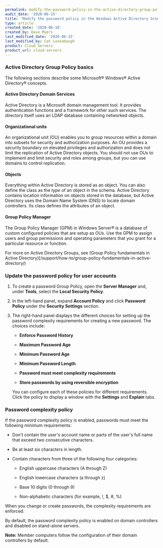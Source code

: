 ```yaml
---
permalink: modify-the-password-policy-in-the-active-directory-group-policy-manager/
audit_date: '2020-06-15'
title: 'Modify the password policy in the Windows Active Directory Group Policy Manager'
type: article
created_date: '2020-06-10'
created_by: Dave Myers
last_modified_date: '2020-06-15'
last_modified_by: Cat Lookabaugh
product: Cloud Servers
product_url: cloud-servers
---
```


### Active Directory Group Policy basics

The following sections describe some Microsoft&reg; Windows&reg; Active Directory&reg; concepts.

#### Active Directory Domain Services

Active Directory is a Microsoft domain management tool. It provides authentication functions and a
framework for other such services. The directory itself uses an LDAP database containing networked
objects.

#### Organizational units

An organizational unit (OU) enables you to group resources within a domain into subsets for security
and authorization purposes. An OU provides a security boundary on elevated privileges and authorization
and does not limit the replication of Active Directory objects. You should not use OUs to implement and
limit security and roles among groups, but you can use domains to control replication.

#### Objects

Everything within Active Directory is stored as an object. You can also define the class as the *type*
of an object in the schema. Active Directory contains location information on objects stored in the
database, but Active Directory uses the Domain Name System (DNS) to locate domain controllers. Its class
defines the attributes of an object.

#### Group Policy Manager

The Group Policy Manager (GPM) in Windows Server&reg; is a database of custom configured policies that
are setup as OUs. Use the GPM to assign users and group permissions and operating parameters that you 
grant for a particular resource or function. 

For more on Active Directory Groups, see
(Group Policy fundamentals in Active Directory)[/support/how-to/group-policy-fundamentals-in-active-directory/)

###  Update the password policy for user accounts

1. To create a password Group Policy, open the **Server Manager** and, under **Tools**, select the
   **Local Security Policy**.

2. In the left-hand panel, expand **Account Policy** and click **Password Policy** under the **Security Settings** section.

3. The right-hand panel displays the different choices for setting up the password complexity requirements
   for creating a new password. The choices include:

     - **Enforce Password History**
     
     - **Maximum Password Age**
     
     - **Minimum Password Age**

     - **Minimum Password Length**

     - **Password must meet complexity requirements**

     - **Store passwords by using reversible encryption**

   You can configure each of these policies for different requirements. Click the policy to display
   a window with the **Settings** and **Explain** tabs. 

### Password complexity policy

If the password complexity policy is enabled, passwords must meet the following minimum requirements:

- Don't contain the user's account name or parts of the user's full name that exceed two consecutive characters.

- Be at least six characters in length.

- Contain characters from three of the following four categories:
     
     - English uppercase characters (A through Z)
     
     - English lowercase characters (a through z)
     
     - Base 10 digits (0 through 9)
     
     - Non-alphabetic characters (for example, !, $, #, %)

When you change or create passwords, the complexity requirements are enforced.

By default, the password complexity policy is enabled on domain controllers and disabled on stand-alone servers.

**Note:** Member computers follow the configuration of their domain controllers by default.

